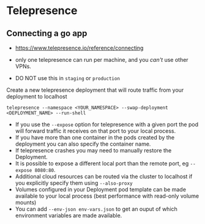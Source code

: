 # Telepresence

## Connecting a go app

* https://www.telepresence.io/reference/connecting

* only one telepresence can run per machine, and you _can't_ use other VPNs.
* DO NOT use this in `staging` or `production`

Create a new telepresence deployment that will route traffic from your deployment to localhost
```
telepresence --namespace <YOUR_NAMESPACE> --swap-deployment <DEPLOYMENT_NAME> --run-shell
```

* If you use the `--expose` option for telepresence with a given port the pod will forward traffic it receives on that port to your local process.
* If you have more than one container in the pods created by the deployment you can also specify the container name.
* If telepresence crashes you may need to manually restore the Deployment.
* It is possible to expose a different local port than the remote port, eg `--expose 8080:80`.
* Additional cloud resources can be routed via the cluster to localhost if you explicitly specify them using `--also-proxy`
* Volumes configured in your Deployment pod template can be made available to your local process (best performance with read-only volume mounts)
* You can add `--env-json env-vars.json` to get an ouput of which environment variables are made available.

